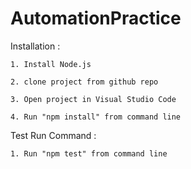 # AutomationPractice

Installation :

    1. Install Node.js 

    2. clone project from github repo

    3. Open project in Visual Studio Code

    4. Run "npm install" from command line 

Test Run Command : 
    
    1. Run "npm test" from command line